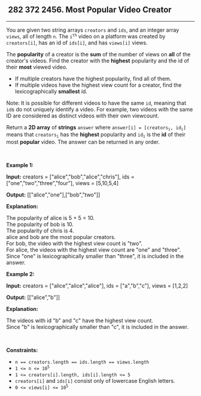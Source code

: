 <h2> 282 372
2456. Most Popular Video Creator</h2><hr><div><p>You are given two string arrays <code>creators</code> and <code>ids</code>, and an integer array <code>views</code>, all of length <code>n</code>. The <code>i<sup>th</sup></code> video on a platform was created by <code>creators[i]</code>, has an id of <code>ids[i]</code>, and has <code>views[i]</code> views.</p>

<p>The <strong>popularity</strong> of a creator is the <strong>sum</strong> of the number of views on <strong>all</strong> of the creator's videos. Find the creator with the <strong>highest</strong> popularity and the id of their <strong>most</strong> viewed video.</p>

<ul>
	<li>If multiple creators have the highest popularity, find all of them.</li>
	<li>If multiple videos have the highest view count for a creator, find the lexicographically <strong>smallest</strong> id.</li>
</ul>

<p>Note: It is possible for different videos to have the same <code>id</code>, meaning that <code>id</code>s do not uniquely identify a video. For example, two videos with the same ID are considered as distinct videos with their own viewcount.</p>

<p>Return<em> </em>a <strong>2D array</strong> of <strong>strings</strong> <code>answer</code> where <code>answer[i] = [creators<sub>i</sub>, id<sub>i</sub>]</code> means that <code>creators<sub>i</sub></code> has the <strong>highest</strong> popularity and <code>id<sub>i</sub></code> is the <strong>id</strong> of their most <strong>popular</strong> video. The answer can be returned in any order.</p>

<p>&nbsp;</p>
<p><strong class="example">Example 1:</strong></p>

<div class="example-block">
<p><strong>Input:</strong> <span class="example-io">creators = ["alice","bob","alice","chris"], ids = ["one","two","three","four"], views = [5,10,5,4]</span></p>

<p><strong>Output:</strong> <span class="example-io">[["alice","one"],["bob","two"]]</span></p>

<p><strong>Explanation:</strong></p>

<p>The popularity of alice is 5 + 5 = 10.<br>
The popularity of bob is 10.<br>
The popularity of chris is 4.<br>
alice and bob are the most popular creators.<br>
For bob, the video with the highest view count is "two".<br>
For alice, the videos with the highest view count are "one" and "three". Since "one" is lexicographically smaller than "three", it is included in the answer.</p>
</div>

<p><strong class="example">Example 2:</strong></p>

<div class="example-block">
<p><strong>Input:</strong> <span class="example-io">creators = ["alice","alice","alice"], ids = ["a","b","c"], views = [1,2,2]</span></p>

<p><strong>Output:</strong> <span class="example-io">[["alice","b"]]</span></p>

<p><strong>Explanation:</strong></p>

<p>The videos with id "b" and "c" have the highest view count.<br>
Since "b" is lexicographically smaller than "c", it is included in the answer.</p>
</div>

<p>&nbsp;</p>
<p><strong>Constraints:</strong></p>

<ul>
	<li><code>n == creators.length == ids.length == views.length</code></li>
	<li><code>1 &lt;= n &lt;= 10<sup>5</sup></code></li>
	<li><code>1 &lt;= creators[i].length, ids[i].length &lt;= 5</code></li>
	<li><code>creators[i]</code> and <code>ids[i]</code> consist only of lowercase English letters.</li>
	<li><code>0 &lt;= views[i] &lt;= 10<sup>5</sup></code></li>
</ul>
</div>